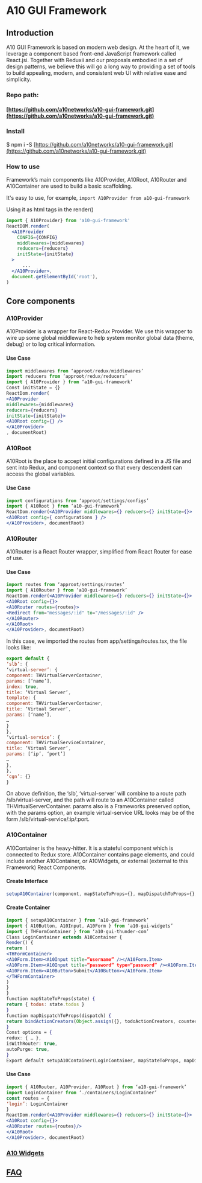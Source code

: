 # A10 GUI Framework

## Introduction

A10 GUI Framework is based on modern web design. At the heart of it, we leverage a component based front-end JavaScript framework called React.jsi. Together with Reduxii and our proposals embodied in a set of design patterns, we believe this will go a long way to providing a set of tools to build appealing, modern, and consistent web UI with relative ease and simplicity.

### Repo path: 

#### [https://github.com/a10networks/a10-gui-framework.git](https://github.com/a10networks/a10-gui-framework.git)

### Install

$ npm i -S [https://github.com/a10networks/a10-gui-framework.git](https://github.com/a10networks/a10-gui-framework.git)

### How to use

 Framework’s main components like A10Provider, A10Root, A10Router and A10Container are used to build a basic scaffolding. 

It's easy to use, for example,  `import A10Provider from a10-gui-framework`

Using it as html tags in the render\(\)

```jsx
import { A10Provider} from 'a10-gui-framework'
ReactDOM.render(
  <A10Provider
    CONFIG={CONFIG}
    middlewares={middlewares}
    reducers={reducers}
    initState={initState}
  >
      ...
  </A10Provider>,
  document.getElementById('root'),
)
```



## Core components 

### A10Provider

 A10Provider is a wrapper for React-Redux Provider. We use this wrapper to wire up some global middleware to help system monitor global data \(theme, debug\) or to log critical information.

#### Use Case

```jsx
import middlewares from ‘approot/redux/middlewares’
import reducers from ‘approot/redux/reducers’
import { A10Provider } from ‘a10-gui-framework’
Const initState = {}
ReactDom.render(
<A10Provider
middlewares={middlewares}
reducers={reducers}
initState={initState}>
<A10Root config={} />
</A10Provider>
, documentRoot)
```

###  A10Root

A10Root is the place to accept initial configurations defined in a JS file and sent into Redux, and component context so that every descendent can access the global variables.

#### Use Case

```jsx
import configurations from ‘approot/settings/configs’
import { A10Root } from ‘a10-gui-framework’
ReactDom.render(<A10Provider middlewares={} reducers={} initState={}>
<A10Root config={ configurations } />
</A10Provider>, documentRoot)
```

###  A10Router

 A10Router is a React Router wrapper, simplified from React Router for ease of use.

#### Use Case

```jsx
import routes from ‘approot/settings/routes’
import { A10Router } from ‘a10-gui-framework’
ReactDom.render(<A10Provider middlewares={} reducers={} initState={}>
<A10Root config={}>
<A10Router routes={routes}>
<Redirect from="messages/:id" to="/messages/:id" />
</A10Router>
</A10Root>
</A10Provider>, documentRoot)
```

In this case, we imported the routes from app/settings/routes.tsx, the file looks like:

```jsx
export default {
‘slb’: {
‘virtual-server’: {
component: THVirtualServerContainer,
params: [‘name’],
index: true,
title: ‘Virtual Server’,
template: {
component: THVirtualServerContainer,
title: ‘Virtual Server’,
params: [‘name’],
…
}
},
‘virtual-service’: {
component: THVirtualServiceContainer,
title: ‘Virtual Server’,
params: [‘ip’, ‘port’]
…
},
},
‘cgn’: {}
}
```

 On above definition, the ‘slb’, ‘virtual-server’ will combine to a route path /slb/virtual-server, and the path will route to an A10Container called THVirtualServerContainer. params also is a Frameworks preserved option, with the params option, an example virtual-service URL looks may be of the form /slb/virtual-service/:ip/:port.

###  A10Container

 A10Container is the heavy-hitter. It is a stateful component which is connected to Redux store. A10Container contains page elements, and could include another A10Container, or A10Widgets, or external \(external to this Framework\) React Components.

####  Create Interface

```jsx
setupA10Container(component, mapStateToProps={}, mapDispatchToProps={}, options={}) : function
```

####  Create Container

```jsx
import { setupA10Container } from ‘a10-gui-framework’
import { A10Button, A10Input, A10Form } from ‘a10-gui-widgets’
import { THFormContainer } from ‘a10-gui-thunder-com’
Class LoginContainer extends A10Container {
Render() {
return (
<THFormContainer>
<A10Form.Item><A10Input title=”username” /></A10Form.Item>
<A10Form.Item><A10Input title=”password” type=”password” /><A10Form.Item>
<A10Form.Item><A10Button>Submit</A10Button></A10Form.Item>
</THFormContainer>
)
}
}
function mapStateToProps(state) {
return { todos: state.todos }
}
function mapDispatchToProps(dispatch) {
return bindActionCreators(Object.assign({}, todoActionCreators, counterActionCreators), dispatch)
}
Const options = {
redux: { … },
isWithRouter: true,
autoPurge: true,
}
Export default setupA10Container(LoginContainer, mapStateToProps, mapDispatchToProps, options)
```

####  Use Case

```jsx
import { A10Router, A10Provider, A10Root } from ‘a10-gui-framework’
import LoginContainer from ‘./containers/LoginContainer’
const routes = {
‘login’: LoginContainer
}
ReactDom.render(<A10Provider middlewares={} reducers={} initState={}>
<A10Root config={}>
<A10Router routes={routes}/>
</A10Root>
</A10Provider>, documentRoot)
```

###  [A10 Widgets](https://a10-gui.gitbook.io/ugf/~/drafts/-LTvZa0LwJLFk24sVZd1/primary/main-repositories/a10-gui-widgets)

## [FAQ](https://a10-gui.gitbook.io/ugf/faq/a10-gui-framework)

### 



